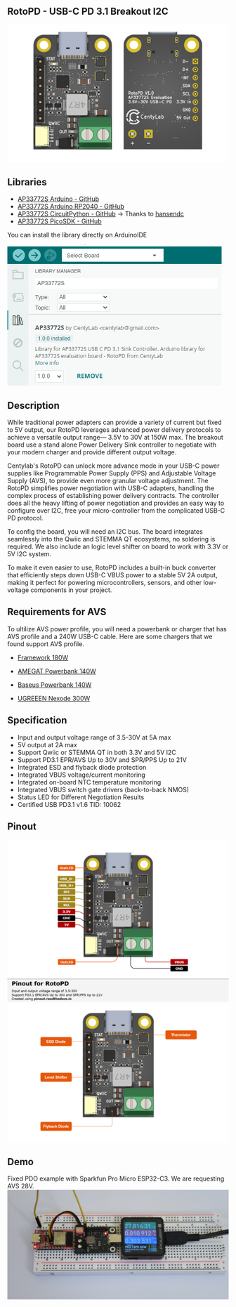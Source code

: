 
## RotoPD - USB-C PD 3.1 Breakout I2C
![Render](./Documents/BothSide_Render.png)

## Libraries
- [AP33772S Arduino - GitHub](https://github.com/CentyLab/AP33772S-CentyLab)
- [AP33772S Arduino RP2040 - GitHub](https://github.com/CentyLab/AP33772S-Cpp)
- [AP33772S CircuitPython - GitHub](https://github.com/hansendc/CircuitPython_AP33772s/) -> Thanks to [hansendc](https://github.com/hansendc)
- [AP33772S PicoSDK - GitHub]()

You can install the library directly on ArduinoIDE

![AP33772SLib](./Documents/AP33772S_ArduinoLib.png)

## Description

While traditional power adapters can provide a variety of current but fixed to 5V output, our RotoPD leverages advanced power delivery protocols to achieve a versatile output range— 3.5V to 30V at 150W max. The breakout board use a stand alone Power Delivery Sink controller to negotiate with your modern charger and provide different output voltage.

Centylab's RotoPD can unlock more advance mode in your USB-C power supplies like Programmable Power Supply (PPS) and Adjustable Voltage Supply (AVS), to provide even more granular voltage adjustment. The RotoPD simplifies power negotiation with USB-C adapters, handling the complex process of establishing power delivery contracts. The controller does all the heavy lifting of power negotiation and provides an easy way to configure over I2C, free your micro-controller from the complicated USB-C PD protocol.

To config the board, you will need an I2C bus. The board integrates seamlessly into the Qwiic and STEMMA QT ecosystems, no soldering is required. We also include an logic level shifter on board to work with 3.3V or 5V I2C system.

To make it even easier to use, RotoPD includes a built-in buck converter that efficiently steps down USB-C VBUS power to a stable 5V 2A output, making it perfect for powering microcontrollers, sensors, and other low-voltage components in your project.

## Requirements for AVS
To ultilize AVS power profile, you will need a powerbank or charger that has AVS profile and a 240W USB-C cable. Here are some chargers that we found support AVS profile.

+ [Framework 180W](https://frame.work/products/16-power-adapter)

+ [AMEGAT Powerbank 140W](https://www.amazon.com/AMEGAT-27600mAh-Portable-Recharge-Compatible/dp/B0CC2CGD3L)

+ [Baseus Powerbank 140W](https://www.amazon.com/Baseus-Portable-Charger-24000mAh-Charging/dp/B0CH8D2YHZ)

+ [UGREEEN Nexode 300W](https://www.amazon.com/UGREEN-Charger-Charging-Station-Compatible/dp/B0DBZY57ZF)

## Specification
+ Input and output voltage range of 3.5-30V at 5A max
+ 5V output at 2A max
+ Support Qwiic or STEMMA QT in both 3.3V and 5V I2C
+ Support PD3.1 EPR/AVS Up to 30V and SPR/PPS Up to 21V
+ Integrated ESD and flyback diode protection
+ Integrated VBUS voltage/current monitoring
+ Integrated on-board NTC temperature monitoring
+ Integrated VBUS switch gate drivers (back-to-back NMOS)
+ Status LED for Different Negotiation Results
+ Certified USB PD3.1 v1.6  TID: 10062

## Pinout
![Pinout](./Documents/RotoPD_Pinout.png)
![Components](./Documents/RotoPD_Components.png)

## Demo
Fixed PDO example with Sparkfun Pro Micro ESP32-C3. We are requesting AVS 28V.
![ESP32C3-28V](./Documents/Demo-ESP32C2-28V.JPG)